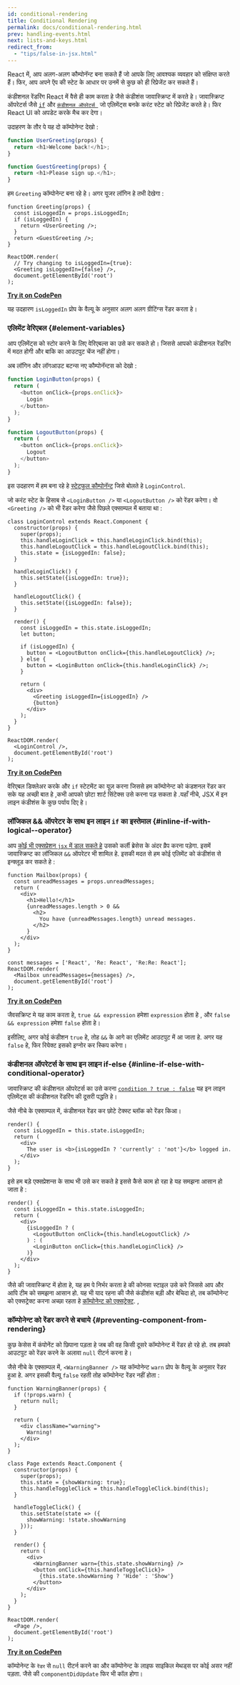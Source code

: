 ```yaml
---
id: conditional-rendering
title: Conditional Rendering
permalink: docs/conditional-rendering.html
prev: handling-events.html
next: lists-and-keys.html
redirect_from:
  - "tips/false-in-jsx.html"
---
```


React में, आप अलग-अलग कौम्पोनॅन्ट बना सकते हैं जो आपके लिए आवश्यक व्यवहार को संक्षिप्त करते हैं। फिर, आप अपने ऍप की स्टेट के आधार पर उनमें से कुछ को ही रिप्रेजेंट कर सकते हैं।

कंडीशनल रेंडरिंग React में वैसे ही काम करता हे जैसे कंडीशंस जावास्क्रिप्ट में करते हे। जावास्क्रिप्ट ऑपरेटर्स जैसे [`if`](https://developer.mozilla.org/en-US/docs/Web/JavaScript/Reference/Statements/if...else) और [`कंडीशनल ऑपरेटर्स `](https://developer.mozilla.org/en/docs/Web/JavaScript/Reference/Operators/Conditional_Operator) जो एलिमेंट्स बनके करंट स्टेट को रिप्रेजेंट करते हे। फिर React UI को अपडेट करके मैच कर देगा।

उदाहरण के तौर पे यह दो कॉम्पोनेन्ट देखो :

```js
function UserGreeting(props) {
  return <h1>Welcome back!</h1>;
}

function GuestGreeting(props) {
  return <h1>Please sign up.</h1>;
}
```

हम `Greeting` कॉम्पोनेन्ट बना रहे हे। अगर यूजर लॉगिन हे तभी देखेगा :

```javascript{3-7,11,12}
function Greeting(props) {
  const isLoggedIn = props.isLoggedIn;
  if (isLoggedIn) {
    return <UserGreeting />;
  }
  return <GuestGreeting />;
}

ReactDOM.render(
  // Try changing to isLoggedIn={true}:
  <Greeting isLoggedIn={false} />,
  document.getElementById('root')
);
```

[**Try it on CodePen**](https://codepen.io/gaearon/pen/ZpVxNq?editors=0011)

यह उदहारण `isLoggedIn` प्रोप के वैल्यू के अनुसार अलग अलग ग्रीटिंग्स रेंडर करता हे।

### एलिमेंट वेरिएबल {#element-variables}

आप एलिमेंट्स को स्टोर करने के लिए वेरिएबल्स का उसे कर सकते हो। 
जिससे आपको कंडीशनल रेंडरिंग में मदत होगी और बाकि का आउटपुट चेंज नहीं होगा। 

अब लॉगिन और लॉगआउट बटन्स नए कौम्पोनॅन्टस को देखो :

```js
function LoginButton(props) {
  return (
    <button onClick={props.onClick}>
      Login
    </button>
  );
}

function LogoutButton(props) {
  return (
    <button onClick={props.onClick}>
      Logout
    </button>
  );
}
```


इस उदहारण में हम बना रहे हे [स्टेटफुल कौम्पोनॅन्ट](/docs/state-and-lifecycle.html#adding-local-state-to-a-class) जिसे बोलते हे  `LoginControl`.

जो करंट स्टेट के हिसाब से `<LoginButton />` या  `<LogoutButton />` को रेंडर करेगा। वो `<Greeting />` को भी रेंडर करेगा जैसे पिछले एक्साम्पल में बताया था :

```javascript{20-25,29,30}
class LoginControl extends React.Component {
  constructor(props) {
    super(props);
    this.handleLoginClick = this.handleLoginClick.bind(this);
    this.handleLogoutClick = this.handleLogoutClick.bind(this);
    this.state = {isLoggedIn: false};
  }

  handleLoginClick() {
    this.setState({isLoggedIn: true});
  }

  handleLogoutClick() {
    this.setState({isLoggedIn: false});
  }

  render() {
    const isLoggedIn = this.state.isLoggedIn;
    let button;

    if (isLoggedIn) {
      button = <LogoutButton onClick={this.handleLogoutClick} />;
    } else {
      button = <LoginButton onClick={this.handleLoginClick} />;
    }

    return (
      <div>
        <Greeting isLoggedIn={isLoggedIn} />
        {button}
      </div>
    );
  }
}

ReactDOM.render(
  <LoginControl />,
  document.getElementById('root')
);
```

[**Try it on CodePen**](https://codepen.io/gaearon/pen/QKzAgB?editors=0010)

वेरिएबल डिक्लेअर करके और  `if`  स्टेटमेंट का यूज़ करना जिससे हम कॉम्पोनेन्ट को कंडशनल रेंडर कर सके यह अच्छी बात हे ,कभी आपको छोटा शार्ट सिंटेक्स उसे करना पड़ सकता हे .यहाँ नीचे, JSX में इन लाइन कंडीशंस के कुछ पर्याय दिए हे। 

### लॉजिकल && ऑपरेटर के साथ इन लाइन `if` का इस्तेमाल  {#inline-if-with-logical--operator}

आप  [कोई भी एक्सप्रेशन `jsx` में डाल सकते हे](/docs/introducing-jsx.html#embedding-expressions-in-jsx) उसको कर्ली ब्रेसेस के अंदर व्रैप करना पड़ेगा. इसमें जावास्क्रिप्ट का लॉजिकल `&&` ऑपरेटर भी शामिल हे. इसकी मदत से हम कोई एलिमेंट को कंडीशंस से इन्क्लूड कर सकते हे : 

```js{6-10}
function Mailbox(props) {
  const unreadMessages = props.unreadMessages;
  return (
    <div>
      <h1>Hello!</h1>
      {unreadMessages.length > 0 &&
        <h2>
          You have {unreadMessages.length} unread messages.
        </h2>
      }
    </div>
  );
}

const messages = ['React', 'Re: React', 'Re:Re: React'];
ReactDOM.render(
  <Mailbox unreadMessages={messages} />,
  document.getElementById('root')
);
```

[**Try it on CodePen**](https://codepen.io/gaearon/pen/ozJddz?editors=0010)

जैवसक्रिप्ट मे  यह काम करता हे,  `true && expression` हमेशा `expression` होता हे , और `false && expression` हमेशा `false` होता हे।

इसीलिए, अगर कोई कंडीशन `true` हे, तोह `&&` के आगे का एलिमेंट आउटपुट में आ जाता हे. अगर यह `false` हे, फिर रियेक्ट इसको इग्नोर कर स्किप करेगा। 

### कंडीशनल ऑपरेटर्स के साथ इन लाइन if-else {#inline-if-else-with-conditional-operator}

जावास्क्रिप्ट की कंडीशनल ऑपरेटर्स का उसे करना [`condition ? true : false`](https://developer.mozilla.org/en/docs/Web/JavaScript/Reference/Operators/Conditional_Operator) यह इन लाइन एलिमेंट्स की कंडीशनल रेंडरिंग की दूसरी पद्धति हे।

जैसे नीचे के एक्साम्पल में, कंडीशनल रेंडर कर छोटे टेक्स्ट ब्लॉक को रेंडर किआ।

```javascript{5}
render() {
  const isLoggedIn = this.state.isLoggedIn;
  return (
    <div>
      The user is <b>{isLoggedIn ? 'currently' : 'not'}</b> logged in.
    </div>
  );
}
```

इसे हम बड़े एक्सप्रेशन्स के साथ भी उसे कर सकते हे इससे कैसे काम हो रहा हे यह समझना आसान हो जाता हे :

```js{5,7,9}
render() {
  const isLoggedIn = this.state.isLoggedIn;
  return (
    <div>
      {isLoggedIn ? (
        <LogoutButton onClick={this.handleLogoutClick} />
      ) : (
        <LoginButton onClick={this.handleLoginClick} />
      )}
    </div>
  );
}
```

जैसे की जावास्क्रिप्ट में होता हे, यह हम पे निर्भर करता हे की कोनसा स्टाइल उसे करे जिससे आप और आपि टीम को समझना आसान हो. यह भी याद रहना की जैसे कंडीशंस बड़ी और बेचिदा हो, तब कॉम्पोनेन्ट को एक्सट्रेक्ट करना अच्छा रहता हे [कॉम्पोनेन्ट को एक्सट्रेक्ट](/docs/components-and-props.html#extracting-components).
,  

### कॉम्पोनेन्ट को रेंडर करने से बचाये {#preventing-component-from-rendering}

कुछ केसेस में कंपोनेंट को छिपाना पड़ता हे जब की वह किसी दूसरे कॉम्पोनेन्ट में रेंडर हो रहे हो. तब हमको आउटपुट को रेंडर करने के अलावा `null` रीटर्न करना हे।

जैसे नीचे के एक्साम्पल में, `<WarningBanner />` यह कॉम्पोनेन्ट  `warn` प्रोप के वैल्यू के अनुसार रेंडर हुआ हे. अगर इसकी वैल्यू `false` रहती तोह कॉम्पोनेन्ट रेंडर नहीं होता :

```javascript{2-4,29}
function WarningBanner(props) {
  if (!props.warn) {
    return null;
  }

  return (
    <div className="warning">
      Warning!
    </div>
  );
}

class Page extends React.Component {
  constructor(props) {
    super(props);
    this.state = {showWarning: true};
    this.handleToggleClick = this.handleToggleClick.bind(this);
  }

  handleToggleClick() {
    this.setState(state => ({
      showWarning: !state.showWarning
    }));
  }

  render() {
    return (
      <div>
        <WarningBanner warn={this.state.showWarning} />
        <button onClick={this.handleToggleClick}>
          {this.state.showWarning ? 'Hide' : 'Show'}
        </button>
      </div>
    );
  }
}

ReactDOM.render(
  <Page />,
  document.getElementById('root')
);
```

[**Try it on CodePen**](https://codepen.io/gaearon/pen/Xjoqwm?editors=0010)

कॉम्पोनेन्ट के `रेंडर` से `null` रीटर्न करने का और कॉम्पोनेन्ट के लाइफ साइकिल मेथड्स पर कोई असर नहीं पड़ता. जैसे की `componentDidUpdate` फिर भी कॉल होगा।
